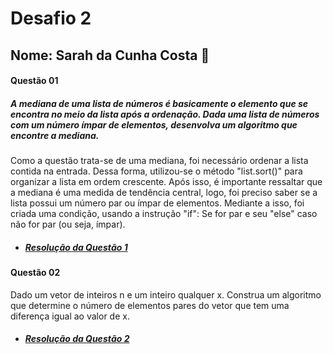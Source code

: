 # Desafio 2
## Nome: Sarah da Cunha Costa 🌸
#### Questão 01
##### A mediana de uma lista de números é basicamente o elemento que se encontra no meio da lista após a ordenação. Dada uma lista de números com um número ímpar de elementos, desenvolva um algoritmo que encontre a mediana.
Como a questão trata-se de uma mediana, foi necessário ordenar a lista contida na entrada. Dessa forma, utilizou-se o método "list.sort()" para organizar a lista em ordem crescente. Após isso, é importante ressaltar que a mediana é uma medida de tendência central, logo, foi preciso saber se a lista possui um número par ou ímpar de elementos. Mediante a isso, foi criada uma condição, usando a instrução "if": Se for par e seu "else" caso não for par (ou seja, ímpar).
* ##### [**Resolução da Questão 1**](https://replit.com/join/tojicnduic-sarahcosta2)
#### Questão 02
Dado um vetor de inteiros n e um inteiro qualquer x. Construa um algoritmo que determine o número de elementos pares do vetor que tem uma diferença igual ao valor de x.
* ##### [**Resolução da Questão 2**]()
